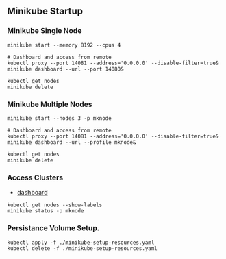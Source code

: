 
## Minikube Startup
### Minikube Single Node
```shell
minikube start --memory 8192 --cpus 4

# Dashboard and access from remote 
kubectl proxy --port 14081 --address='0.0.0.0' --disable-filter=true&
minikube dashboard --url --port 14080&

kubectl get nodes
minikube delete
```

### Minikube Multiple Nodes
```shell
minikube start --nodes 3 -p mknode

# Dashboard and access from remote 
kubectl proxy --port 14081 --address='0.0.0.0' --disable-filter=true&
minikube dashboard --url --profile mknode&

kubectl get nodes 
minikube delete
```

### Access Clusters
 - [dashboard](http://192.168.1.205:14081/api/v1/namespaces/kubernetes-dashboard/services/http:kubernetes-dashboard:/proxy/)
```shell
kubectl get nodes --show-labels
minikube status -p mknode
```

### Persistance Volume Setup.
```shell
kubectl apply -f ./minikube-setup-resources.yaml 
kubectl delete -f ./minikube-setup-resources.yaml  
```